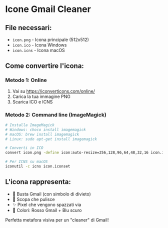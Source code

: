 # Icone Gmail Cleaner

## File necessari:
- `icon.png` - Icona principale (512x512)
- `icon.ico` - Icona Windows
- `icon.icns` - Icona macOS

## Come convertire l'icona:

### Metodo 1: Online
1. Vai su https://iconverticons.com/online/
2. Carica la tua immagine PNG
3. Scarica ICO e ICNS

### Metodo 2: Command line (ImageMagick)
```bash
# Installa ImageMagick
# Windows: choco install imagemagick
# macOS: brew install imagemagick
# Linux: sudo apt-get install imagemagick

# Converti in ICO
convert icon.png -define icon:auto-resize=256,128,96,64,48,32,16 icon.ico

# Per ICNS su macOS
iconutil -c icns icon.iconset
```

## L'icona rappresenta:
- 📧 Busta Gmail (con simbolo di divieto)
- 🧹 Scopa che pulisce
- ✨ Pixel che vengono spazzati via
- 🎨 Colori: Rosso Gmail + Blu scuro

Perfetta metafora visiva per un "cleaner" di Gmail!
